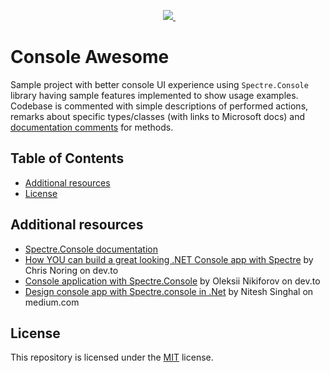 
<p align='center'>
  </a>&nbsp;&nbsp;
  <a href="https://www.facebook.com/GrupaNETPg">
    <img src="https://img.shields.io/badge/Facebook-1877F2?style=for-the-badge&logo=facebook&logoColor=white" />        
  </a>&nbsp;&nbsp; 
</p>

# Console Awesome
Sample project with better console UI experience using ``Spectre.Console`` library having sample features implemented to show usage examples. Codebase is commented with simple descriptions of performed actions, remarks about specific types/classes (with links to Microsoft docs) and [documentation comments](https://docs.microsoft.com/en-us/dotnet/csharp/language-reference/language-specification/documentation-comments) for methods.

## Table of Contents
* [Additional resources](#additional-resources)
* [License](#license)
## Additional resources
* [Spectre.Console documentation](https://spectreconsole.net/)
* [How YOU can build a great looking .NET Console app with Spectre](https://dev.to/dotnet/how-you-can-build-a-great-looking-net-console-app-with-spectre-2f6g) by Chris Noring  on dev.to
* [Console application with Spectre.Console](https://dev.to/nikiforovall/console-applications-with-spectreconsole-1mlc) by Oleksii Nikiforov on dev.to
* [Design console app with Spectre.console in .Net](https://medium.com/@niteshsinghal85/design-console-app-with-spectre-console-in-net-aff8f476f89a) by Nitesh Singhal on medium.com

## License
This repository is licensed under the [MIT](LICENSE) license.

[facebook-shield]: https://img.shields.io/badge/Facebook-1877F2?style=for-the-badge&logo=facebook&logoColor=white
[facebook-url]: https://www.facebook.com/GrupaNETPg